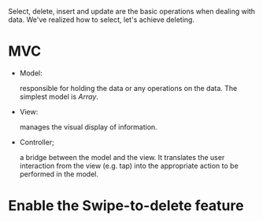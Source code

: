 Select, delete, insert and update are the basic operations when dealing with data. We've realized how to select, let's achieve deleting.

# MVC

* Model:

  responsible for holding the data or any operations on the data. The simplest model is *Array*.

* View:

  manages the visual display of information.

* Controller;

  a bridge between the model and the view. It translates the user interaction from the view (e.g. tap) into the appropriate action to be performed in the model.


# Enable the Swipe-to-delete feature

